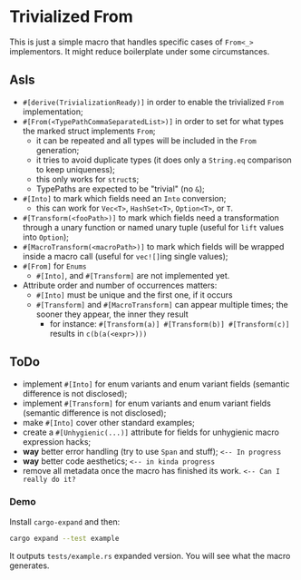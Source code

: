 # Trivialized From

This is just a simple macro that handles specific cases of `From<_>` implementors.
It might reduce boilerplate under some circumstances.

## AsIs
- `#[derive(TrivializationReady)]` in order to enable the trivialized `From` implementation;
- `#[From(<TypePathCommaSeparatedList>)]` in order to set for what types the marked struct implements `From`;
    - it can be repeated and all types will be included in the `From` generation;
    - it tries to avoid duplicate types (it does only a `String.eq` comparison to keep uniqueness);
    - this only works for `struct`s;
    - TypePaths are expected to be "trivial" (no `&`);
- `#[Into]` to mark which fields need an `Into` conversion;
    - this can work for `Vec<T>`, `HashSet<T>`, `Option<T>`, or `T`.
- `#[Transform(<fooPath>)]` to mark which fields need a transformation through a unary function or named unary tuple (useful for `lift` values into `Option`);
- `#[MacroTransform(<macroPath>)]` to mark which fields will be wrapped inside a macro call (useful for `vec![]`ing single values);
- `#[From]` for `Enums`
    - `#[Into]`, and `#[Transform]` are not implemented yet.
- Attribute order and number of occurrences matters:
  - `#[Into]` must be unique and the first one, if it occurs
  - `#[Transform]` and `#[MacroTransform]` can appear multiple times; the sooner they appear, the inner they result
    - for instance: `#[Transform(a)] #[Transform(b)] #[Transform(c)]` results in `c(b(a(<expr>)))`
    
## ToDo
- implement `#[Into]` for enum variants and enum variant fields (semantic difference is not disclosed);
- implement `#[Transform]` for enum variants and enum variant fields (semantic difference is not disclosed);
- make `#[Into]` cover other standard examples;
- create a `#[Unhygienic(...)]` attribute for fields for unhygienic macro expression hacks;
- **way** better error handling (try to use `Span` and stuff); `<-- In progress`
- **way** better code aesthetics; `<-- in kinda progress`
- remove all metadata once the macro has finished its work. `<-- Can I really do it?`

### Demo
Install `cargo-expand` and then:
```bash
cargo expand --test example
```
It outputs `tests/example.rs` expanded version. You will see what the macro generates.